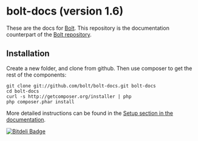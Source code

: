bolt-docs (version 1.6)
=======================

These are the docs for [Bolt](http://bolt.cm/). This repository is the
documentation counterpart of the [Bolt repository](https://github.com/bolt/bolt).

Installation 
------------

Create a new folder, and clone from github. Then use composer to get the rest of
the components:

	git clone git://github.com/bolt/bolt-docs.git bolt-docs
	cd bolt-docs
	curl -s http://getcomposer.org/installer | php
 	php composer.phar install

More detailed instructions can be found in the [Setup section in the documentation](http://docs.bolt.cm/installation).

[![Bitdeli Badge](https://d2weczhvl823v0.cloudfront.net/bolt/bolt-docs/trend.png)](https://bitdeli.com/free "Bitdeli Badge")

